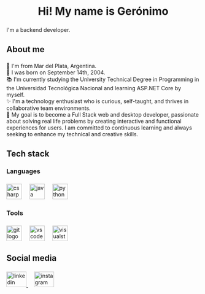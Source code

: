 <h1 align="center">Hi! My name is Gerónimo</h1>

###

<p align="left">I'm a backend developer.</p>

###

<h2 align="left">About me</h2>

###

<p align="left">📍 I'm from Mar del Plata, Argentina.<br>📅 I was born on September 14th, 2004.<br>📚 I'm currently studying the University Technical Degree in Programming in the Universidad Tecnológica Nacional and learning ASP.NET Core by myself.<br>✨ I'm a technology enthusiast who is curious, self-taught, and thrives in collaborative team environments.<br>🎯 My goal is to become a Full Stack web and desktop developer, passionate about solving real life problems by creating interactive and functional experiences for users. I am committed to continuous learning and always seeking to enhance my technical and creative skills.</p>

###

<h2 align="left">Tech stack</h2>

###

<h3 align="left">Languages</h3>

###

<div align="left">
  <img src="https://cdn.jsdelivr.net/gh/devicons/devicon/icons/csharp/csharp-original.svg" height="40" alt="csharp logo"  />
  <img width="12" />
  <img src="https://cdn.jsdelivr.net/gh/devicons/devicon/icons/java/java-original.svg" height="40" alt="java logo"  />
  <img width="12" />
  <img src="https://cdn.jsdelivr.net/gh/devicons/devicon/icons/python/python-original.svg" height="40" alt="python logo"  />
</div>

###

<h3 align="left">Tools</h3>

###

<div align="left">
  <img src="https://cdn.jsdelivr.net/gh/devicons/devicon/icons/git/git-original.svg" height="40" alt="git logo"  />
  <img width="12" />
  <img src="https://cdn.jsdelivr.net/gh/devicons/devicon/icons/vscode/vscode-original.svg" height="40" alt="vscode logo"  />
  <img width="12" />
  <img src="https://cdn.jsdelivr.net/gh/devicons/devicon/icons/visualstudio/visualstudio-plain.svg" height="40" alt="visualstudio logo"  />
</div>

###

<h2 align="left">Social media</h2>

###

<div align="left">
  <a href="https://www.linkedin.com/in/ger%C3%B3nimo-gonzalez-martino/" target="_blank">
    <img src="https://raw.githubusercontent.com/maurodesouza/profile-readme-generator/master/src/assets/icons/social/linkedin/default.svg" width="52" height="40" alt="linkedin logo"  />
  </a>
  <img width="12" />
  <a href="https://www.instagram.com/gero.gonzalez.m" target="_blank">
    <img src="https://raw.githubusercontent.com/maurodesouza/profile-readme-generator/master/src/assets/icons/social/instagram/default.svg" width="52" height="40" alt="instagram logo"  />
  </a>
</div>

###
